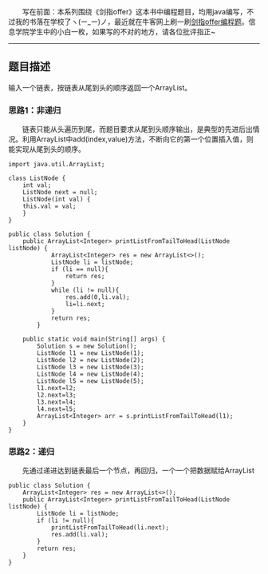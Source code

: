 &emsp;&emsp;写在前面：本系列围绕《剑指offer》这本书中编程题目，均用java编写，不过我的书落在学校了ヽ(ー_ー)ノ，最近就在牛客网上刷一刷[剑指offer编程题](https://www.nowcoder.com/ta/coding-interviews)。信息学院学生中的小白一枚，如果写的不对的地方，请各位批评指正~
___
## 题目描述
输入一个链表，按链表从尾到头的顺序返回一个ArrayList。
### 思路1：非递归
&emsp;&emsp;链表只能从头遍历到尾，而题目要求从尾到头顺序输出，是典型的先进后出情况。利用ArrayList中add(index,value)方法，不断向它的第一个位置插入值，则能实现从尾到头的顺序。
```
import java.util.ArrayList;

class ListNode {
    int val;
    ListNode next = null;
    ListNode(int val) {
    this.val = val;
    }
}

public class Solution {
    public ArrayList<Integer> printListFromTailToHead(ListNode listNode) {
            ArrayList<Integer> res = new ArrayList<>();
            ListNode li = listNode;
            if (li == null){
                return res;
            }
            while (li != null){
                res.add(0,li.val);
                li=li.next;
            }
            return res;
        }

    public static void main(String[] args) {
        Solution s = new Solution();
        ListNode l1 = new ListNode(1);
        ListNode l2 = new ListNode(2);
        ListNode l3 = new ListNode(3);
        ListNode l4 = new ListNode(4);
        ListNode l5 = new ListNode(5);
        l1.next=l2;
        l2.next=l3;
        l3.next=l4;
        l4.next=l5;
        ArrayList<Integer> arr = s.printListFromTailToHead(l1);
    }
}
```
### 思路2：递归
&emsp;&emsp;先通过递进达到链表最后一个节点，再回归，一个一个把数据赋给ArrayList
```
public class Solution {
    ArrayList<Integer> res = new ArrayList<>();
    public ArrayList<Integer> printListFromTailToHead(ListNode listNode) {
        ListNode li = listNode;
        if (li != null){
            printListFromTailToHead(li.next);
            res.add(li.val);
        }
        return res;
    }
}
```